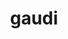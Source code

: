 ---
title: "gaudi"
layout: cache
categories: [package, develop]
meta: {"versions": ["39.1", "39.2"], "compilers": ["gcc@=11.4.0"], "oss": ["ubuntu22.04"], "platforms": ["linux"], "targets": ["x86_64_v3"], "stacks": ["hep", "root"], "num_specs": 25, "num_specs_by_stack": {"hep": 25, "root": 25}}
spec_details: [{"hash": "4uvxaljpbc2m7hrfxornnlb4kju2w7ha", "compiler": "gcc@=11.4.0", "versions": ["39.1"], "os": "ubuntu22.04", "platform": "linux", "target": "x86_64_v3", "variants": ["+aida", "build_system=cmake", "build_type=Release", "~cppunit", "~docs", "+examples", "generator=make", "~gperftools", "+heppdt", "~ipo", "~jemalloc", "~unwind", "~vtune", "+xercesc"], "stacks": ["hep", "root"], "size": "-", "tarball": "https://binaries.spack.io/develop/build_cache/linux-ubuntu22.04-x86_64_v3/gcc-11.4.0/gaudi-39.1/linux-ubuntu22.04-x86_64_v3-gcc-11.4.0-gaudi-39.1-4uvxaljpbc2m7hrfxornnlb4kju2w7ha.spack"}, {"hash": "4vddgo5ktkqpizw32ybxxeobghlpczev", "compiler": "gcc@=11.4.0", "versions": ["39.1"], "os": "ubuntu22.04", "platform": "linux", "target": "x86_64_v3", "variants": ["+aida", "build_system=cmake", "build_type=Release", "~cppunit", "~docs", "+examples", "generator=make", "~gperftools", "+heppdt", "~ipo", "~jemalloc", "~unwind", "~vtune", "+xercesc"], "stacks": ["hep", "root"], "size": "-", "tarball": "https://binaries.spack.io/develop/build_cache/linux-ubuntu22.04-x86_64_v3/gcc-11.4.0/gaudi-39.1/linux-ubuntu22.04-x86_64_v3-gcc-11.4.0-gaudi-39.1-4vddgo5ktkqpizw32ybxxeobghlpczev.spack"}, {"hash": "55jekagxf7xh4b4n5gwhxsypeyahjan3", "compiler": "gcc@=11.4.0", "versions": ["39.1"], "os": "ubuntu22.04", "platform": "linux", "target": "x86_64_v3", "variants": ["+aida", "build_system=cmake", "build_type=Release", "~cppunit", "~docs", "+examples", "generator=make", "~gperftools", "+heppdt", "~ipo", "~jemalloc", "~unwind", "~vtune", "+xercesc"], "stacks": ["hep", "root"], "size": "-", "tarball": "https://binaries.spack.io/develop/build_cache/linux-ubuntu22.04-x86_64_v3/gcc-11.4.0/gaudi-39.1/linux-ubuntu22.04-x86_64_v3-gcc-11.4.0-gaudi-39.1-55jekagxf7xh4b4n5gwhxsypeyahjan3.spack"}, {"hash": "5cdjwbdvickevpcqbwwxhhotnwsmy7hl", "compiler": "gcc@=11.4.0", "versions": ["39.1"], "os": "ubuntu22.04", "platform": "linux", "target": "x86_64_v3", "variants": ["+aida", "build_system=cmake", "build_type=Release", "~cppunit", "~docs", "+examples", "generator=make", "~gperftools", "+heppdt", "~ipo", "~jemalloc", "~unwind", "~vtune", "+xercesc"], "stacks": ["hep", "root"], "size": "-", "tarball": "https://binaries.spack.io/develop/build_cache/linux-ubuntu22.04-x86_64_v3/gcc-11.4.0/gaudi-39.1/linux-ubuntu22.04-x86_64_v3-gcc-11.4.0-gaudi-39.1-5cdjwbdvickevpcqbwwxhhotnwsmy7hl.spack"}, {"hash": "b4kkx6lrhsealexfjocyzjep3hqkkdap", "compiler": "gcc@=11.4.0", "versions": ["39.1"], "os": "ubuntu22.04", "platform": "linux", "target": "x86_64_v3", "variants": ["+aida", "build_system=cmake", "build_type=Release", "~cppunit", "~docs", "+examples", "generator=make", "~gperftools", "+heppdt", "~ipo", "~jemalloc", "~unwind", "~vtune", "+xercesc"], "stacks": ["hep", "root"], "size": "-", "tarball": "https://binaries.spack.io/develop/build_cache/linux-ubuntu22.04-x86_64_v3/gcc-11.4.0/gaudi-39.1/linux-ubuntu22.04-x86_64_v3-gcc-11.4.0-gaudi-39.1-b4kkx6lrhsealexfjocyzjep3hqkkdap.spack"}, {"hash": "g53jykp3hd5sblh7tzhq4aubeyfl6wqk", "compiler": "gcc@=11.4.0", "versions": ["39.1"], "os": "ubuntu22.04", "platform": "linux", "target": "x86_64_v3", "variants": ["+aida", "build_system=cmake", "build_type=Release", "~cppunit", "~docs", "+examples", "generator=make", "~gperftools", "+heppdt", "~ipo", "~jemalloc", "~unwind", "~vtune", "+xercesc"], "stacks": ["hep", "root"], "size": "-", "tarball": "https://binaries.spack.io/develop/build_cache/linux-ubuntu22.04-x86_64_v3/gcc-11.4.0/gaudi-39.1/linux-ubuntu22.04-x86_64_v3-gcc-11.4.0-gaudi-39.1-g53jykp3hd5sblh7tzhq4aubeyfl6wqk.spack"}, {"hash": "gfgmueilditm7iacwmvypj4euuzkt2ar", "compiler": "gcc@=11.4.0", "versions": ["39.1"], "os": "ubuntu22.04", "platform": "linux", "target": "x86_64_v3", "variants": ["+aida", "build_system=cmake", "build_type=Release", "~cppunit", "~docs", "+examples", "generator=make", "~gperftools", "+heppdt", "~ipo", "~jemalloc", "~unwind", "~vtune", "+xercesc"], "stacks": ["hep", "root"], "size": "-", "tarball": "https://binaries.spack.io/develop/build_cache/linux-ubuntu22.04-x86_64_v3/gcc-11.4.0/gaudi-39.1/linux-ubuntu22.04-x86_64_v3-gcc-11.4.0-gaudi-39.1-gfgmueilditm7iacwmvypj4euuzkt2ar.spack"}, {"hash": "i6qaqwnv5vlmuuzwbrwibznejwhmw2ye", "compiler": "gcc@=11.4.0", "versions": ["39.1"], "os": "ubuntu22.04", "platform": "linux", "target": "x86_64_v3", "variants": ["+aida", "build_system=cmake", "build_type=Release", "~cppunit", "~docs", "+examples", "generator=make", "~gperftools", "+heppdt", "~ipo", "~jemalloc", "~unwind", "~vtune", "+xercesc"], "stacks": ["hep", "root"], "size": "-", "tarball": "https://binaries.spack.io/develop/build_cache/linux-ubuntu22.04-x86_64_v3/gcc-11.4.0/gaudi-39.1/linux-ubuntu22.04-x86_64_v3-gcc-11.4.0-gaudi-39.1-i6qaqwnv5vlmuuzwbrwibznejwhmw2ye.spack"}, {"hash": "ntefu3fg54ea6jl5q6bsq7vtedbsdot5", "compiler": "gcc@=11.4.0", "versions": ["39.1"], "os": "ubuntu22.04", "platform": "linux", "target": "x86_64_v3", "variants": ["+aida", "build_system=cmake", "build_type=Release", "~cppunit", "~docs", "+examples", "generator=make", "~gperftools", "+heppdt", "~ipo", "~jemalloc", "~unwind", "~vtune", "+xercesc"], "stacks": ["hep", "root"], "size": "-", "tarball": "https://binaries.spack.io/develop/build_cache/linux-ubuntu22.04-x86_64_v3/gcc-11.4.0/gaudi-39.1/linux-ubuntu22.04-x86_64_v3-gcc-11.4.0-gaudi-39.1-ntefu3fg54ea6jl5q6bsq7vtedbsdot5.spack"}, {"hash": "zamwof3rgi57akyfhasbusdb4p4ojvdx", "compiler": "gcc@=11.4.0", "versions": ["39.1"], "os": "ubuntu22.04", "platform": "linux", "target": "x86_64_v3", "variants": ["+aida", "build_system=cmake", "build_type=Release", "~cppunit", "~docs", "+examples", "generator=make", "~gperftools", "+heppdt", "~ipo", "~jemalloc", "~unwind", "~vtune", "+xercesc"], "stacks": ["hep", "root"], "size": "-", "tarball": "https://binaries.spack.io/develop/build_cache/linux-ubuntu22.04-x86_64_v3/gcc-11.4.0/gaudi-39.1/linux-ubuntu22.04-x86_64_v3-gcc-11.4.0-gaudi-39.1-zamwof3rgi57akyfhasbusdb4p4ojvdx.spack"}, {"hash": "2nptm4jeqgx77sgared7mljrani2qtzr", "compiler": "gcc@=11.4.0", "versions": ["39.2"], "os": "ubuntu22.04", "platform": "linux", "target": "x86_64_v3", "variants": ["+aida", "build_system=cmake", "build_type=Release", "~cppunit", "~cuda", "~docs", "+examples", "generator=make", "~gperftools", "+heppdt", "~ipo", "~jemalloc", "~unwind", "~vtune", "+xercesc"], "stacks": ["hep", "root"], "size": "-", "tarball": "https://binaries.spack.io/develop/build_cache/linux-ubuntu22.04-x86_64_v3/gcc-11.4.0/gaudi-39.2/linux-ubuntu22.04-x86_64_v3-gcc-11.4.0-gaudi-39.2-2nptm4jeqgx77sgared7mljrani2qtzr.spack"}, {"hash": "6kwg2jnhmknylpqfolbwhhjurwuzkcmu", "compiler": "gcc@=11.4.0", "versions": ["39.2"], "os": "ubuntu22.04", "platform": "linux", "target": "x86_64_v3", "variants": ["+aida", "build_system=cmake", "build_type=Release", "~cppunit", "~cuda", "~docs", "+examples", "generator=make", "~gperftools", "+heppdt", "~ipo", "~jemalloc", "~unwind", "~vtune", "+xercesc"], "stacks": ["hep", "root"], "size": "-", "tarball": "https://binaries.spack.io/develop/build_cache/linux-ubuntu22.04-x86_64_v3/gcc-11.4.0/gaudi-39.2/linux-ubuntu22.04-x86_64_v3-gcc-11.4.0-gaudi-39.2-6kwg2jnhmknylpqfolbwhhjurwuzkcmu.spack"}, {"hash": "a2c2fvaomkohl46ku4z7mzgoro5hdyma", "compiler": "gcc@=11.4.0", "versions": ["39.2"], "os": "ubuntu22.04", "platform": "linux", "target": "x86_64_v3", "variants": ["+aida", "build_system=cmake", "build_type=Release", "~cppunit", "~cuda", "~docs", "+examples", "generator=make", "~gperftools", "+heppdt", "~ipo", "~jemalloc", "~unwind", "~vtune", "+xercesc"], "stacks": ["hep", "root"], "size": "-", "tarball": "https://binaries.spack.io/develop/build_cache/linux-ubuntu22.04-x86_64_v3/gcc-11.4.0/gaudi-39.2/linux-ubuntu22.04-x86_64_v3-gcc-11.4.0-gaudi-39.2-a2c2fvaomkohl46ku4z7mzgoro5hdyma.spack"}, {"hash": "aeaju4doqcuofgosli4twetktzoznfb7", "compiler": "gcc@=11.4.0", "versions": ["39.2"], "os": "ubuntu22.04", "platform": "linux", "target": "x86_64_v3", "variants": ["+aida", "build_system=cmake", "build_type=Release", "~cppunit", "~cuda", "~docs", "+examples", "generator=make", "~gperftools", "+heppdt", "~ipo", "~jemalloc", "~unwind", "~vtune", "+xercesc"], "stacks": ["hep", "root"], "size": "-", "tarball": "https://binaries.spack.io/develop/build_cache/linux-ubuntu22.04-x86_64_v3/gcc-11.4.0/gaudi-39.2/linux-ubuntu22.04-x86_64_v3-gcc-11.4.0-gaudi-39.2-aeaju4doqcuofgosli4twetktzoznfb7.spack"}, {"hash": "az62xvdrwsbflyy7jwbup4phfagv666w", "compiler": "gcc@=11.4.0", "versions": ["39.2"], "os": "ubuntu22.04", "platform": "linux", "target": "x86_64_v3", "variants": ["+aida", "build_system=cmake", "build_type=Release", "~cppunit", "~cuda", "~docs", "+examples", "generator=make", "~gperftools", "+heppdt", "~ipo", "~jemalloc", "~unwind", "~vtune", "+xercesc"], "stacks": ["hep", "root"], "size": "-", "tarball": "https://binaries.spack.io/develop/build_cache/linux-ubuntu22.04-x86_64_v3/gcc-11.4.0/gaudi-39.2/linux-ubuntu22.04-x86_64_v3-gcc-11.4.0-gaudi-39.2-az62xvdrwsbflyy7jwbup4phfagv666w.spack"}, {"hash": "bz3baesgwmzfc7537jmrvrgfvee4txvt", "compiler": "gcc@=11.4.0", "versions": ["39.2"], "os": "ubuntu22.04", "platform": "linux", "target": "x86_64_v3", "variants": ["+aida", "build_system=cmake", "build_type=Release", "~cppunit", "~cuda", "~docs", "+examples", "generator=make", "~gperftools", "+heppdt", "~ipo", "~jemalloc", "~unwind", "~vtune", "+xercesc"], "stacks": ["hep", "root"], "size": "-", "tarball": "https://binaries.spack.io/develop/build_cache/linux-ubuntu22.04-x86_64_v3/gcc-11.4.0/gaudi-39.2/linux-ubuntu22.04-x86_64_v3-gcc-11.4.0-gaudi-39.2-bz3baesgwmzfc7537jmrvrgfvee4txvt.spack"}, {"hash": "c7l6tj44aanenw73cslkru4p4cy3fm6e", "compiler": "gcc@=11.4.0", "versions": ["39.2"], "os": "ubuntu22.04", "platform": "linux", "target": "x86_64_v3", "variants": ["+aida", "build_system=cmake", "build_type=Release", "~cppunit", "~cuda", "~docs", "+examples", "generator=make", "~gperftools", "+heppdt", "~ipo", "~jemalloc", "~unwind", "~vtune", "+xercesc"], "stacks": ["hep", "root"], "size": "-", "tarball": "https://binaries.spack.io/develop/build_cache/linux-ubuntu22.04-x86_64_v3/gcc-11.4.0/gaudi-39.2/linux-ubuntu22.04-x86_64_v3-gcc-11.4.0-gaudi-39.2-c7l6tj44aanenw73cslkru4p4cy3fm6e.spack"}, {"hash": "ckz4oroixair6h6bergtpvabuuhk36fp", "compiler": "gcc@=11.4.0", "versions": ["39.2"], "os": "ubuntu22.04", "platform": "linux", "target": "x86_64_v3", "variants": ["+aida", "build_system=cmake", "build_type=Release", "~cppunit", "~cuda", "~docs", "+examples", "generator=make", "~gperftools", "+heppdt", "~ipo", "~jemalloc", "~unwind", "~vtune", "+xercesc"], "stacks": ["hep", "root"], "size": "-", "tarball": "https://binaries.spack.io/develop/build_cache/linux-ubuntu22.04-x86_64_v3/gcc-11.4.0/gaudi-39.2/linux-ubuntu22.04-x86_64_v3-gcc-11.4.0-gaudi-39.2-ckz4oroixair6h6bergtpvabuuhk36fp.spack"}, {"hash": "hk5lisxgarblio7hiipuemsdq4vv2vij", "compiler": "gcc@=11.4.0", "versions": ["39.2"], "os": "ubuntu22.04", "platform": "linux", "target": "x86_64_v3", "variants": ["+aida", "build_system=cmake", "build_type=Release", "~cppunit", "~cuda", "~docs", "+examples", "generator=make", "~gperftools", "+heppdt", "~ipo", "~jemalloc", "~unwind", "~vtune", "+xercesc"], "stacks": ["hep", "root"], "size": "-", "tarball": "https://binaries.spack.io/develop/build_cache/linux-ubuntu22.04-x86_64_v3/gcc-11.4.0/gaudi-39.2/linux-ubuntu22.04-x86_64_v3-gcc-11.4.0-gaudi-39.2-hk5lisxgarblio7hiipuemsdq4vv2vij.spack"}, {"hash": "kuix2kel4vflgkkkehc37xy3pikea4qy", "compiler": "gcc@=11.4.0", "versions": ["39.2"], "os": "ubuntu22.04", "platform": "linux", "target": "x86_64_v3", "variants": ["+aida", "build_system=cmake", "build_type=Release", "~cppunit", "~cuda", "~docs", "+examples", "generator=make", "~gperftools", "+heppdt", "~ipo", "~jemalloc", "~unwind", "~vtune", "+xercesc"], "stacks": ["hep", "root"], "size": "-", "tarball": "https://binaries.spack.io/develop/build_cache/linux-ubuntu22.04-x86_64_v3/gcc-11.4.0/gaudi-39.2/linux-ubuntu22.04-x86_64_v3-gcc-11.4.0-gaudi-39.2-kuix2kel4vflgkkkehc37xy3pikea4qy.spack"}, {"hash": "kwmcbuz6bogmrgoeoaj2ehq6z6sjpjhu", "compiler": "gcc@=11.4.0", "versions": ["39.2"], "os": "ubuntu22.04", "platform": "linux", "target": "x86_64_v3", "variants": ["+aida", "build_system=cmake", "build_type=Release", "~cppunit", "~cuda", "~docs", "+examples", "generator=make", "~gperftools", "+heppdt", "~ipo", "~jemalloc", "~unwind", "~vtune", "+xercesc"], "stacks": ["hep", "root"], "size": "-", "tarball": "https://binaries.spack.io/develop/build_cache/linux-ubuntu22.04-x86_64_v3/gcc-11.4.0/gaudi-39.2/linux-ubuntu22.04-x86_64_v3-gcc-11.4.0-gaudi-39.2-kwmcbuz6bogmrgoeoaj2ehq6z6sjpjhu.spack"}, {"hash": "ovpsgj6ka6dzyk52f43ynrojfa5ctzq2", "compiler": "gcc@=11.4.0", "versions": ["39.2"], "os": "ubuntu22.04", "platform": "linux", "target": "x86_64_v3", "variants": ["+aida", "build_system=cmake", "build_type=Release", "~cppunit", "~cuda", "~docs", "+examples", "generator=make", "~gperftools", "+heppdt", "~ipo", "~jemalloc", "~unwind", "~vtune", "+xercesc"], "stacks": ["hep", "root"], "size": "-", "tarball": "https://binaries.spack.io/develop/build_cache/linux-ubuntu22.04-x86_64_v3/gcc-11.4.0/gaudi-39.2/linux-ubuntu22.04-x86_64_v3-gcc-11.4.0-gaudi-39.2-ovpsgj6ka6dzyk52f43ynrojfa5ctzq2.spack"}, {"hash": "qu3x5vrbd2rhxlf2xead4vcvo354bbki", "compiler": "gcc@=11.4.0", "versions": ["39.2"], "os": "ubuntu22.04", "platform": "linux", "target": "x86_64_v3", "variants": ["+aida", "build_system=cmake", "build_type=Release", "~cppunit", "~cuda", "~docs", "+examples", "generator=make", "~gperftools", "+heppdt", "~ipo", "~jemalloc", "~unwind", "~vtune", "+xercesc"], "stacks": ["hep", "root"], "size": "-", "tarball": "https://binaries.spack.io/develop/build_cache/linux-ubuntu22.04-x86_64_v3/gcc-11.4.0/gaudi-39.2/linux-ubuntu22.04-x86_64_v3-gcc-11.4.0-gaudi-39.2-qu3x5vrbd2rhxlf2xead4vcvo354bbki.spack"}, {"hash": "vck4wmdp4kkylccrfmpf72d6rbbdq5kz", "compiler": "gcc@=11.4.0", "versions": ["39.2"], "os": "ubuntu22.04", "platform": "linux", "target": "x86_64_v3", "variants": ["+aida", "build_system=cmake", "build_type=Release", "~cppunit", "~cuda", "~docs", "+examples", "generator=make", "~gperftools", "+heppdt", "~ipo", "~jemalloc", "~unwind", "~vtune", "+xercesc"], "stacks": ["hep", "root"], "size": "-", "tarball": "https://binaries.spack.io/develop/build_cache/linux-ubuntu22.04-x86_64_v3/gcc-11.4.0/gaudi-39.2/linux-ubuntu22.04-x86_64_v3-gcc-11.4.0-gaudi-39.2-vck4wmdp4kkylccrfmpf72d6rbbdq5kz.spack"}, {"hash": "xwbcmkhipmcxgha2g26bxwdmojua5aj6", "compiler": "gcc@=11.4.0", "versions": ["39.2"], "os": "ubuntu22.04", "platform": "linux", "target": "x86_64_v3", "variants": ["+aida", "build_system=cmake", "build_type=Release", "~cppunit", "~cuda", "~docs", "+examples", "generator=make", "~gperftools", "+heppdt", "~ipo", "~jemalloc", "~unwind", "~vtune", "+xercesc"], "stacks": ["hep", "root"], "size": "-", "tarball": "https://binaries.spack.io/develop/build_cache/linux-ubuntu22.04-x86_64_v3/gcc-11.4.0/gaudi-39.2/linux-ubuntu22.04-x86_64_v3-gcc-11.4.0-gaudi-39.2-xwbcmkhipmcxgha2g26bxwdmojua5aj6.spack"}]
---